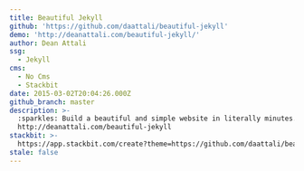 ```yaml
---
title: Beautiful Jekyll
github: 'https://github.com/daattali/beautiful-jekyll'
demo: 'http://deanattali.com/beautiful-jekyll/'
author: Dean Attali
ssg:
  - Jekyll
cms:
  - No Cms
  - Stackbit
date: 2015-03-02T20:04:26.000Z
github_branch: master
description: >-
  :sparkles: Build a beautiful and simple website in literally minutes. Demo at
  http://deanattali.com/beautiful-jekyll
stackbit: >-
  https://app.stackbit.com/create?theme=https://github.com/daattali/beautiful-jekyll
stale: false
---
```

